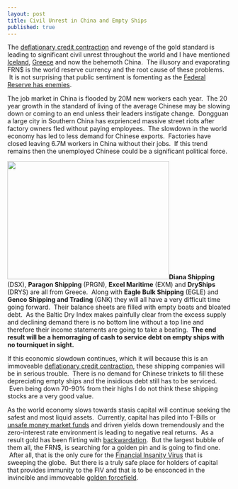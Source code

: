 ```yaml
---
layout: post
title: Civil Unrest in China and Empty Ships
published: true
---
```

<p>The <a href="http://www.runtogold.com/2008/02/first-snowfall-of-kondratieff-winter/" target="_blank">deflationary credit contraction</a> and revenge of the gold standard is leading to significant civil unrest throughout the world and I have mentioned <a href="http://www.runtogold.com/2008/11/civil-unrest-in-iceland/" target="_blank">Iceland</a>, <a href="http://www.runtogold.com/2008/12/civil-unrest-in-greece/" target="_blank">Greece</a> and now the behemoth China.  The illusory and evaporating FRN$ is the world reserve currency and the root cause of these problems.  It is not surprising that public sentiment is fomenting as the <a href="http://www.runtogold.com/2008/11/the-federal-reserve-has-enemies/" target="_blank">Federal Reserve has enemies</a>.</p>
<p>The job market in China is flooded by 20M new workers each year.  The 20 year growth in the standard of living of the average Chinese may be slowing down or coming to an end unless their leaders instigate change.  Dongguan a large city in Southern China has exprienced massive street riots after factory owners fled without paying employees.  The slowdown in the world economy has led to less demand for Chinese exports.  Factories have closed leaving 6.7M workers in China without their jobs.  If this trend remains then the unemployed Chinese could be a significant political force.</p>
<p><a href="http://www.runtogold.com/goldmoney" target="_blank"><img class="alignright" title="Baltic Dry Index" src="{{ site.baseurl }}/images/BDI2.png" alt="" width="365" height="267" /></a><strong>Diana Shipping</strong> (DSX), <strong>Paragon Shipping</strong> (PRGN), <strong>Excel Maritime</strong> (EXM) and <strong>DryShips</strong> (DRYS) are all from Greece.  Along with <strong>Eagle Bulk Shipping</strong> (EGLE) and <strong>Genco Shipping and Trading</strong> (GNK) they will all have a very difficult time going forward.  Their balance sheets are filled with empty boats and bloated debt.  As the Baltic Dry Index makes painfully clear from the excess supply and declining demand there is no bottom line without a top line and therefore their income statements are going to take a beating.  <strong>The end result will be a hemorraging of cash to service debt on empty ships with no tourniquet in sight.</strong></p>
<p>If this economic slowdown continues, which it will because this is an immoveable <a href="http://www.runtogold.com/2008/02/first-snowfall-of-kondratieff-winter/" target="_blank">deflationary credit contraction</a>, these shipping companies will be in serious trouble.  There is no demand for Chinese trinkets to fill these depreciating empty ships and the insidious debt still has to be serviced.  Even being down 70-90% from their highs I do not think these shipping stocks are a very good value.</p>
<p>As the world economy slows towards stasis capital will continue seeking the safest and most liquid assets.  Currently, capital has piled into T-Bills or <a href="http://www.bloomberg.com/apps/news?pid=20601087&amp;sid=aFBsQtXqN3io&amp;refer=home" target="_blank">unsafe money market funds</a> and driven yields down tremendously and the zero-interest rate environment is leading to negative real returns.  As a result gold has been flirting with <a href="http://www.runtogold.com/2008/12/gold-in-backwardation/" target="_blank">backwardation</a>.  But the largest bubble of them all, the FRN$, is searching for a golden pin and is going to find one.  After all, that is the only cure for the <a href="http://globaleconomicanalysis.blogspot.com/2008/12/dangerous-virus-rapidly-spreading-globe.html" target="_blank">Financial Insanity Virus</a> that is sweeping the globe.  But there is a truly safe place for holders of capital that provides immunity to the FIV and that is to be ensconced in the invincible and immoveable <a href="http://www.runtogold.com/goldmoney/" target="_blank">golden forcefield</a>.</p>
